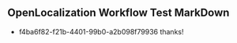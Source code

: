 ## OpenLocalization Workflow Test MarkDown
* f4ba6f82-f21b-4401-99b0-a2b098f79936 thanks!

<!--HONumber=Aug16_HO3-->


